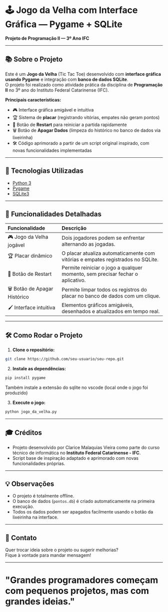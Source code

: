 
# 🕹️ Jogo da Velha com Interface Gráfica — Pygame + SQLite

**Projeto de Programação II — 3º Ano IFC**

---

## 📚 Sobre o Projeto

Este é um **Jogo da Velha** (Tic Tac Toe) desenvolvido com **interface gráfica usando Pygame** e integração com **banco de dados SQLite**.  
O projeto foi realizado como atividade prática da disciplina de **Programação II** no 3º ano do Instituto Federal Catarinense (IFC).

**Principais características:**

- 🎮 Interface gráfica amigável e intuitiva
- 🏆 Sistema de **placar** (registrando vitórias, empates não geram pontos)
- 🔄 Botão de **Restart** para reiniciar a partida rapidamente
- 🗑️ Botão de **Apagar Dados** (limpeza do histórico no banco de dados via lixeirinha)
- 🛠️ Código aprimorado a partir de um script original inspirado, com novas funcionalidades implementadas

---

## 🚀 Tecnologias Utilizadas

- [Python 3](https://www.python.org/)
- [Pygame](https://www.pygame.org/)
- [SQLite3](https://www.sqlite.org/index.html)

---

## 🎯 Funcionalidades Detalhadas

| Funcionalidade | Descrição |
|:---------------|:----------|
| 🎮 Jogo da Velha jogável | Dois jogadores podem se enfrentar alternando as jogadas. |
| 🏆 Placar dinâmico | O placar atualiza automaticamente com vitórias e empates registrados no SQLite. |
| 🔄 Botão de Restart | Permite reiniciar o jogo a qualquer momento, sem precisar fechar o aplicativo. |
| 🗑️ Botão de Apagar Histórico | Permite limpar todos os registros do placar no banco de dados com um clique. |
| 🖌️ Interface intuitiva | Elementos gráficos amigáveis, desenhados e atualizados em tempo real. |

---

## 🛠️ Como Rodar o Projeto

1. **Clone o repositório:**

```bash
git clone https://github.com/seu-usuario/seu-repo.git
```

2. **Instale as dependências:**

```bash
pip install pygame
```
 Também instale a extensão do sqlite no vscode (local onde o jogo foi produzido)

3. **Execute o jogo:**

```bash
python jogo_da_velha.py
```

---

## 🎓 Créditos

- Projeto desenvolvido por Clarice Malaquias Vieira como parte do curso técnico de informática no **Instituto Federal Catarinense - IFC**.
- Script base de inspiração adaptado e aprimorado com novas funcionalidades próprias.

---

## 💡 Observações

- O projeto é totalmente offline.
- O banco de dados (`pontos.db`) é criado automaticamente na primeira execução.
- Todos os dados podem ser apagados facilmente usando o botão da lixeirinha na interface.

---

## 🌟 Contato

Quer trocar ideia sobre o projeto ou sugerir melhorias?  
Fique à vontade para mandar mensagem!

---

# "Grandes programadores começam com pequenos projetos, mas com grandes ideias."
